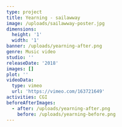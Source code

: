 ```yaml
---
type: project
title: Yearning - sailawway
image: /uploads/sailawway-poster.jpg
dimensions:
  height: '1'
  width: '1'
banner: /uploads/yearning-after.png
genre: Music video
studio: ''
releaseDate: '2018'
images: []
plot: ''
videoData:
  type: vimeo
  url: 'https://vimeo.com/163721649'
activities: CGI
beforeAfterImages:
  - after: /uploads/yearning-after.png
    before: /uploads/yearning-before.png
---
```


